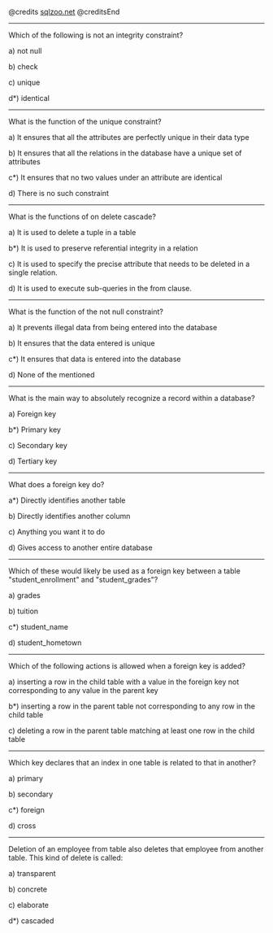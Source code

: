 @credits
[sqlzoo.net](https://sqlzoo.net)
@creditsEnd

---
Which of the following is not an integrity constraint?

a) not null

b) check

c) unique

d*) identical

---
What is the function of the unique constraint?

a)	It ensures that all the attributes are perfectly unique in their data type

b)	It ensures that all the relations in the database have a unique set of attributes

c*)	It ensures that no two values under an attribute are identical

d)	There is no such constraint

---
What is the functions of on delete cascade?

a)	It is used to delete a tuple in a table

b*)	It is used to preserve referential integrity in a relation

c)	It is used to specify the precise attribute that needs to be deleted in a single relation.

d)	It is used to execute sub-queries in the from clause.

---
What is the function of the not null constraint?

a)	It prevents illegal data from being entered into the database

b)	It ensures that the data entered is unique

c*)	It ensures that data is entered into the database

d)	None of the mentioned

---
What is the main way to absolutely recognize a record within a database?

a) Foreign key

b*) Primary key

c) Secondary key

d) Tertiary key

---
What does a foreign key do?

a*) Directly identifies another table

b) Directly identifies another column

c) Anything you want it to do

d) Gives access to another entire database

---
Which of these would likely be used as a foreign key between a table "student_enrollment" and "student_grades"?

a) grades

b) tuition

c*) student_name

d) student_hometown

---
Which of the following actions is allowed when a foreign key is added?

a) inserting a row in the child table with a value in the foreign key not corresponding to any value in the parent key

b*) inserting a row in the parent table not corresponding to any row in the child table

c) deleting a row in the parent table matching at least one row in the child table

---
Which key declares that an index in one table is related to that in another?

a) primary

b) secondary

c*) foreign

d) cross

---
Deletion of an employee from table also deletes that employee from another table. This kind of delete is called:

a) transparent

b) concrete

c) elaborate

d*) cascaded
